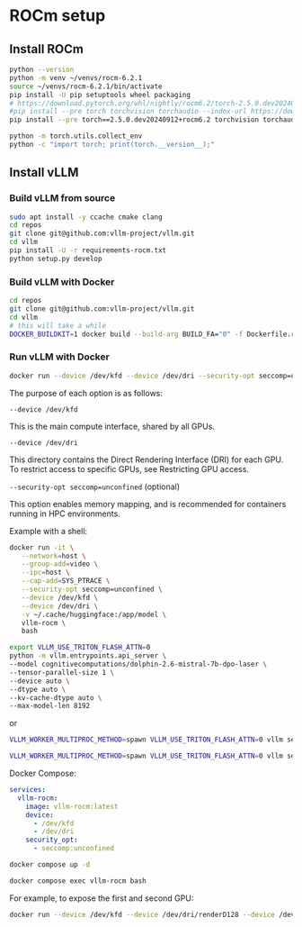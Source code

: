 # ROCm setup

## Install ROCm

```bash
python --version
python -m venv ~/venvs/rocm-6.2.1
source ~/venvs/rocm-6.2.1/bin/activate
pip install -U pip setuptools wheel packaging
# https://download.pytorch.org/whl/nightly/rocm6.2/torch-2.5.0.dev20240912%2Brocm6.2-cp312-cp312-linux_x86_64.whl
#pip install --pre torch torchvision torchaudio --index-url https://download.pytorch.org/whl/nightly/rocm6.2
pip install --pre torch==2.5.0.dev20240912+rocm6.2 torchvision torchaudio --index-url https://download.pytorch.org/whl/nightly/rocm6.2
```

```bash
python -m torch.utils.collect_env
python -c "import torch; print(torch.__version__);"
```

## Install vLLM

### Build vLLM from source

```bash
sudo apt install -y ccache cmake clang
cd repos
git clone git@github.com:vllm-project/vllm.git
cd vllm
pip install -U -r requirements-rocm.txt
python setup.py develop
```

### Build vLLM with Docker

```bash
cd repos
git clone git@github.com:vllm-project/vllm.git
cd vllm
# this will take a while
DOCKER_BUILDKIT=1 docker build --build-arg BUILD_FA="0" -f Dockerfile.rocm -t vllm-rocm .
```

### Run vLLM with Docker

```bash
docker run --device /dev/kfd --device /dev/dri --security-opt seccomp=unconfined <image>
```

The purpose of each option is as follows:

`--device /dev/kfd`

This is the main compute interface, shared by all GPUs.

`--device /dev/dri`

This directory contains the Direct Rendering Interface (DRI) for each GPU. To restrict access to specific GPUs, see Restricting GPU access.

`--security-opt seccomp=unconfined` (optional)

This option enables memory mapping, and is recommended for containers running in HPC environments.

Example with a shell:

```bash
docker run -it \
   --network=host \
   --group-add=video \
   --ipc=host \
   --cap-add=SYS_PTRACE \
   --security-opt seccomp=unconfined \
   --device /dev/kfd \
   --device /dev/dri \
   -v ~/.cache/huggingface:/app/model \
   vllm-rocm \
   bash
```

```bash
export VLLM_USE_TRITON_FLASH_ATTN=0
python -m vllm.entrypoints.api_server \
--model cognitivecomputations/dolphin-2.6-mistral-7b-dpo-laser \
--tensor-parallel-size 1 \
--device auto \
--dtype auto \
--kv-cache-dtype auto \
--max-model-len 8192
```

or

```bash
VLLM_WORKER_MULTIPROC_METHOD=spawn VLLM_USE_TRITON_FLASH_ATTN=0 vllm serve cognitivecomputations/dolphin-2.6-mistral-7b-dpo-laser --tensor-parallel-size 1 --device auto --dtype auto --kv-cache-dtype auto --max-model-len 8192

VLLM_WORKER_MULTIPROC_METHOD=spawn VLLM_USE_TRITON_FLASH_ATTN=0 vllm serve NousResearch/Hermes-3-Llama-3.1-8B --tensor-parallel-size 1 --device auto --dtype auto --kv-cache-dtype auto --max-model-len 131072
```

Docker Compose:

```yaml
services:
  vllm-rocm:
    image: vllm-rocm:latest
    device:
      - /dev/kfd
      - /dev/dri
    security_opt:
      - seccomp:unconfined
```

```bash
docker compose up -d
```

```bash
docker compose exec vllm-rocm bash
```

For example, to expose the first and second GPU:

```bash
docker run --device /dev/kfd --device /dev/dri/renderD128 --device /dev/dri/renderD129
```

